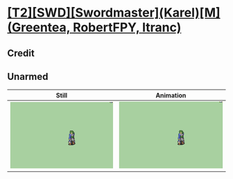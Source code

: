 # [\[T2\]\[SWD\]\[Swordmaster\]\(Karel\)\[M\]\(Greentea, RobertFPY, ltranc\)](../)

## Credit


	
## Unarmed

| Still | Animation |
| :---: | :-------: |
| ![Unarmed still](./Unarmed_000.png) | ![Unarmed animation](./Unarmed.gif) |

